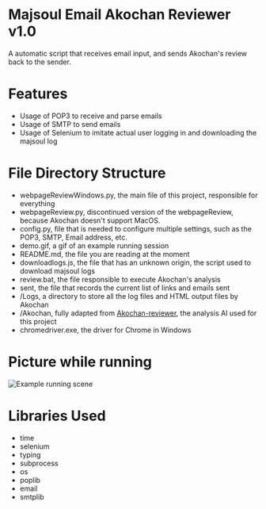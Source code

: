 # Majsoul Email Akochan Reviewer v1.0

A automatic script that receives email input, and sends Akochan's review back to the sender. 

# Features

- Usage of POP3 to receive and parse emails
- Usage of SMTP to send emails
- Usage of Selenium to imitate actual user logging in and downloading the majsoul log

# File Directory Structure

- webpageReviewWindows.py, the main file of this project, responsible for everything
- webpageReview.py, discontinued version of the webpageReview, because Akochan doesn't support MacOS. 
- config.py, file that is needed to configure multiple settings, such as the POP3, SMTP, Email address, etc. 
- demo.gif, a gif of an example running session
- README.md, the file you are reading at the moment
- downloadlogs.js, the file that has an unknown origin, the script used to download majsoul logs
- review.bat, the file responsible to execute Akochan's analysis
- sent, the file that records the current list of links and emails sent
- /Logs, a directory to store all the log files and HTML output files by Akochan
- /Akochan, fully adapted from [Akochan-reviewer](https://github.com/Equim-chan/mjai-reviewer), the analysis AI used for this project
- chromedriver.exe, the driver for Chrome in Windows

# Picture while running

![Example running scene](https://github.com/Lei-Tin/majsoul-email-reviewer/blob/9f354249809f921f9d5c29ed55f3d11249c91139/demo.gif)

# Libraries Used

- time
- selenium
- typing
- subprocess
- os
- poplib
- email
- smtplib
